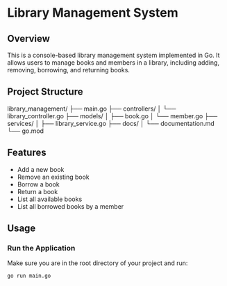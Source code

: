 # Library Management System

## Overview

This is a console-based library management system implemented in Go. 
It allows users to manage books and members in a library, including adding, removing, borrowing, and returning books.

## Project Structure

library_management/
├── main.go
├── controllers/
│ └── library_controller.go
├── models/
│ ├── book.go
│ └── member.go
├── services/
│ ├── library_service.go
├── docs/
│ └── documentation.md
└── go.mod


## Features

- Add a new book
- Remove an existing book
- Borrow a book
- Return a book
- List all available books
- List all borrowed books by a member

## Usage


### Run the Application

Make sure you are in the root directory of your project and run:

```sh
go run main.go
